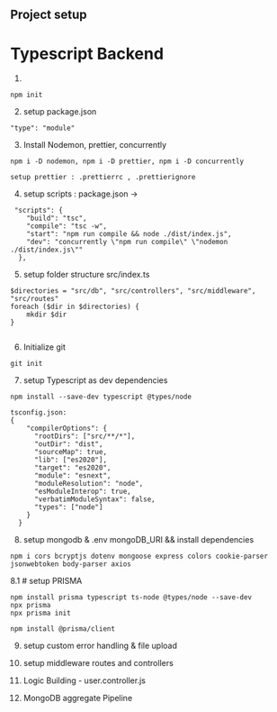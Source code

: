 ## Project setup

# Typescript Backend

1.

```
npm init

```

2.  setup package.json

```
"type": "module"

```

3.  Install Nodemon, prettier, concurrently

```
npm i -D nodemon, npm i -D prettier, npm i -D concurrently

setup prettier : .prettierrc , .prettierignore
```

4.  setup scripts : package.json -> 
```
 "scripts": {
    "build": "tsc",
    "compile": "tsc -w",
    "start": "npm run compile && node ./dist/index.js",
    "dev": "concurrently \"npm run compile\" \"nodemon ./dist/index.js\""
  },
```

5.  setup folder structure src/index.ts

```
$directories = "src/db", "src/controllers", "src/middleware", "src/routes"
foreach ($dir in $directories) {
    mkdir $dir
}


```

6. Initialize git 

```
git init
```


7. setup Typescript  as dev dependencies
```
npm install --save-dev typescript @types/node

tsconfig.json:
{
    "compilerOptions": {
      "rootDirs": ["src/**/*"],
      "outDir": "dist",
      "sourceMap": true,
      "lib": ["es2020"],
      "target": "es2020",
      "module": "esnext",
      "moduleResolution": "node",
      "esModuleInterop": true,
      "verbatimModuleSyntax": false,
      "types": ["node"]
    }
  }
```

8. setup mongodb & .env mongoDB_URI && install dependencies
```
npm i cors bcryptjs dotenv mongoose express colors cookie-parser jsonwebtoken body-parser axios 
```

8.1 # setup PRISMA
```
npm install prisma typescript ts-node @types/node --save-dev
npx prisma
npx prisma init

npm install @prisma/client
```

9. setup custom error handling & file upload

10. setup middleware  routes and controllers

11. Logic Building - user.controller.js

12. MongoDB aggregate Pipeline
